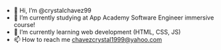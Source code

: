 - 👋 Hi, I’m @crystalchavez99
- 👀 I’m currently studying at App Academy Software Engineer immersive course!
- 🌱 I’m currently learning web development (HTML, CSS, JS)
- 📫 How to reach me chavezcrystal1999@yahoo.com
<!---
crystalchavez99/crystalchavez99 is a ✨ special ✨ repository because its `README.md` (this file) appears on your GitHub profile.
You can click the Preview link to take a look at your changes.
--->
